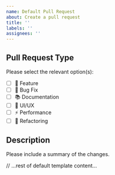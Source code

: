 ```yaml
---
name: Default Pull Request
about: Create a pull request
title: ''
labels: ''
assignees: ''
---
```


## Pull Request Type
Please select the relevant option(s):
- [ ] 🚀 Feature
- [ ] 🐛 Bug Fix
- [ ] 📚 Documentation
- [ ] 🎨 UI/UX
- [ ] ⚡ Performance
- [ ] 🔄 Refactoring

## Description
Please include a summary of the changes.

// ...rest of default template content...
